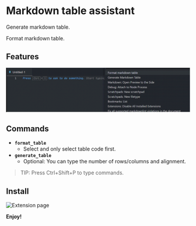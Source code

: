 # Markdown table assistant

Generate markdown table.

Format markdown table.

## Features

![feature](screenshot.gif)

## Commands

- **`format_table`**
  - Select and only select table code first.
- **`generate_table`**
  - Optional: You can type the number of rows/columns and alignment.

> TIP: Press Ctrl+Shift+P to type commands.

## Install

![Extension page](https://marketplace.visualstudio.com/items?itemName=sunreal.markdown-table-assistant)

**Enjoy!**
